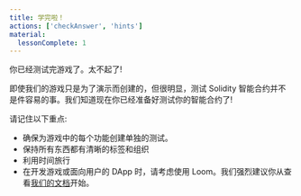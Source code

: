 ```yaml
---
title: 学完啦！
actions: ['checkAnswer', 'hints']
material:
  lessonComplete: 1
---
```


你已经测试完游戏了。太不起了!

即使我们的游戏只是为了演示而创建的，但很明显，测试 Solidity 智能合约并不是件容易的事。我们知道现在你已经准备好测试你的智能合约了!

请记住以下重点:

- 确保为游戏中的每个功能创建单独的测试。
- 保持所有东西都有清晰的标签和组织
- 利用时间旅行
- 在开发游戏或面向用户的 DApp 时，请考虑使用 Loom。我们强烈建议你从查看<a href="https://loomx.io/developers/" target=_blank>我们的文档</a>开始。
